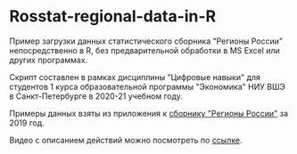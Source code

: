 # Rosstat-regional-data-in-R

Пример загрузки данных статистического сборника "Регионы России" непосредственно в R, без предварительной обработки в MS Excel или других программах. 

Скрипт составлен в рамках дисциплины "Цифровые навыки" для студентов 1 курса образовательной программы "Экономика" НИУ ВШЭ в Санкт-Петербурге в 2020-21 учебном году. 

Примеры данных взяты из приложения к [сборнику "Регионы России"](https://rosstat.gov.ru/folder/210/document/13204) за 2019 год. 

Видео с описанием действий можно посмотреть по [ссылке](https://youtu.be/h00aJw9xZeU).
